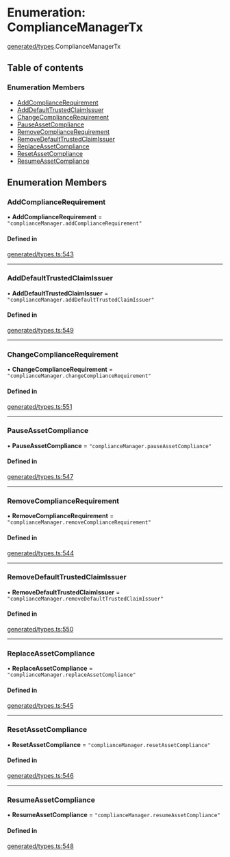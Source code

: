 # Enumeration: ComplianceManagerTx

[generated/types](../wiki/generated.types).ComplianceManagerTx

## Table of contents

### Enumeration Members

- [AddComplianceRequirement](../wiki/generated.types.ComplianceManagerTx#addcompliancerequirement)
- [AddDefaultTrustedClaimIssuer](../wiki/generated.types.ComplianceManagerTx#adddefaulttrustedclaimissuer)
- [ChangeComplianceRequirement](../wiki/generated.types.ComplianceManagerTx#changecompliancerequirement)
- [PauseAssetCompliance](../wiki/generated.types.ComplianceManagerTx#pauseassetcompliance)
- [RemoveComplianceRequirement](../wiki/generated.types.ComplianceManagerTx#removecompliancerequirement)
- [RemoveDefaultTrustedClaimIssuer](../wiki/generated.types.ComplianceManagerTx#removedefaulttrustedclaimissuer)
- [ReplaceAssetCompliance](../wiki/generated.types.ComplianceManagerTx#replaceassetcompliance)
- [ResetAssetCompliance](../wiki/generated.types.ComplianceManagerTx#resetassetcompliance)
- [ResumeAssetCompliance](../wiki/generated.types.ComplianceManagerTx#resumeassetcompliance)

## Enumeration Members

### AddComplianceRequirement

• **AddComplianceRequirement** = ``"complianceManager.addComplianceRequirement"``

#### Defined in

[generated/types.ts:543](https://github.com/PolymeshAssociation/polymesh-sdk/blob/91c2d2d8/src/generated/types.ts#L543)

___

### AddDefaultTrustedClaimIssuer

• **AddDefaultTrustedClaimIssuer** = ``"complianceManager.addDefaultTrustedClaimIssuer"``

#### Defined in

[generated/types.ts:549](https://github.com/PolymeshAssociation/polymesh-sdk/blob/91c2d2d8/src/generated/types.ts#L549)

___

### ChangeComplianceRequirement

• **ChangeComplianceRequirement** = ``"complianceManager.changeComplianceRequirement"``

#### Defined in

[generated/types.ts:551](https://github.com/PolymeshAssociation/polymesh-sdk/blob/91c2d2d8/src/generated/types.ts#L551)

___

### PauseAssetCompliance

• **PauseAssetCompliance** = ``"complianceManager.pauseAssetCompliance"``

#### Defined in

[generated/types.ts:547](https://github.com/PolymeshAssociation/polymesh-sdk/blob/91c2d2d8/src/generated/types.ts#L547)

___

### RemoveComplianceRequirement

• **RemoveComplianceRequirement** = ``"complianceManager.removeComplianceRequirement"``

#### Defined in

[generated/types.ts:544](https://github.com/PolymeshAssociation/polymesh-sdk/blob/91c2d2d8/src/generated/types.ts#L544)

___

### RemoveDefaultTrustedClaimIssuer

• **RemoveDefaultTrustedClaimIssuer** = ``"complianceManager.removeDefaultTrustedClaimIssuer"``

#### Defined in

[generated/types.ts:550](https://github.com/PolymeshAssociation/polymesh-sdk/blob/91c2d2d8/src/generated/types.ts#L550)

___

### ReplaceAssetCompliance

• **ReplaceAssetCompliance** = ``"complianceManager.replaceAssetCompliance"``

#### Defined in

[generated/types.ts:545](https://github.com/PolymeshAssociation/polymesh-sdk/blob/91c2d2d8/src/generated/types.ts#L545)

___

### ResetAssetCompliance

• **ResetAssetCompliance** = ``"complianceManager.resetAssetCompliance"``

#### Defined in

[generated/types.ts:546](https://github.com/PolymeshAssociation/polymesh-sdk/blob/91c2d2d8/src/generated/types.ts#L546)

___

### ResumeAssetCompliance

• **ResumeAssetCompliance** = ``"complianceManager.resumeAssetCompliance"``

#### Defined in

[generated/types.ts:548](https://github.com/PolymeshAssociation/polymesh-sdk/blob/91c2d2d8/src/generated/types.ts#L548)
